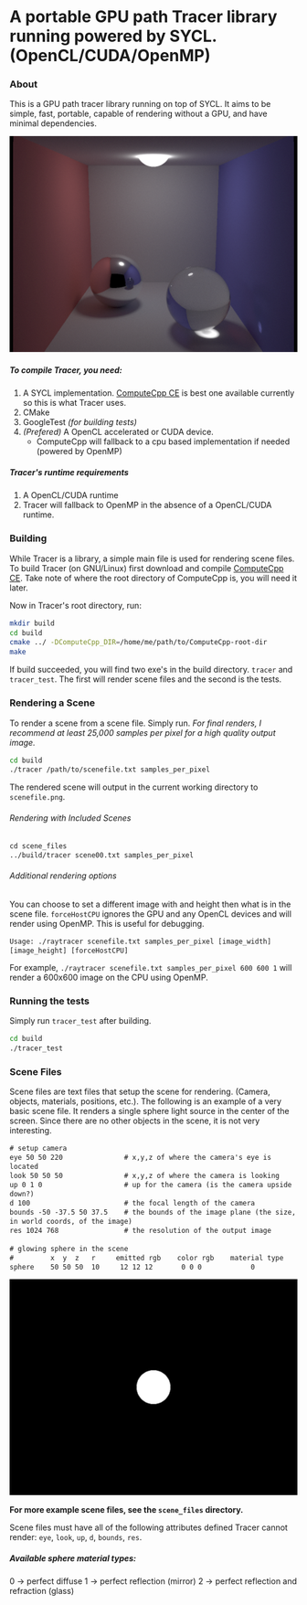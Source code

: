 # A portable GPU path Tracer library running powered by SYCL. (OpenCL/CUDA/OpenMP)

### About

This is a GPU path tracer library running on top of SYCL. It aims to be simple, fast, portable, capable of rendering without a GPU, and have minimal dependencies.

![Cornell Box like](scene_files/scene01.png)

##### To compile Tracer, you need:
1. A SYCL implementation. [ComputeCpp CE](https://github.com/codeplaysoftware/computecpp-sdk) is best one available currently so this is what Tracer uses.
2. CMake
3. GoogleTest *(for building tests)*
4. *(Prefered)* A OpenCL accelerated or CUDA device.
    - ComputeCpp will fallback to a cpu based implementation if needed (powered by OpenMP)

##### Tracer's runtime requirements
1. A OpenCL/CUDA runtime
2. Tracer will fallback to OpenMP in the absence of a OpenCL/CUDA runtime.

### Building

While Tracer is a library, a simple main file is used for rendering scene files.  To build Tracer (on GNU/Linux) first download and compile [ComputeCpp CE](https://github.com/codeplaysoftware/computecpp-sdk). Take note of where the root directory of ComputeCpp is, you will need it later.

Now in Tracer's root directory, run:

```bash
mkdir build
cd build
cmake ../ -DComputeCpp_DIR=/home/me/path/to/ComputeCpp-root-dir
make
```

If build succeeded, you will find two exe's in the build directory. `tracer` and `tracer_test`.  The first will render scene files and the second is the tests.

### Rendering a Scene

To render a scene from a scene file. Simply run. *For final renders, I recommend at least 25,000 samples per pixel for a high quality output image.*
```bash
cd build
./tracer /path/to/scenefile.txt samples_per_pixel
```
The rendered scene will output in the current working directory to `scenefile.png`.

###### Rendering with Included Scenes
```
cd scene_files
../build/tracer scene00.txt samples_per_pixel
```

###### Additional rendering options

You can choose to set a different image with and height then what is in the scene file. `forceHostCPU` ignores the GPU and any OpenCL devices and will render using OpenMP.  This is useful for debugging.

```
Usage: ./raytracer scenefile.txt samples_per_pixel [image_width] [image_height] [forceHostCPU]
```
For example, `./raytracer scenefile.txt samples_per_pixel 600 600 1` will render a 600x600 image on the CPU using OpenMP.

### Running the tests

Simply run `tracer_test` after building.

```bash
cd build
./tracer_test
```

### Scene Files

Scene files are text files that setup the scene for rendering.  (Camera, objects, materials, positions, etc.). The following is an example of a very basic scene file.  It renders a single sphere light source in the center of the screen.  Since there are no other objects in the scene, it is not very interesting.

```
# setup camera
eye 50 50 220               # x,y,z of where the camera's eye is located
look 50 50 50               # x,y,z of where the camera is looking
up 0 1 0                    # up for the camera (is the camera upside down?)
d 100                       # the focal length of the camera
bounds -50 -37.5 50 37.5    # the bounds of the image plane (the size, in world coords, of the image)
res 1024 768                # the resolution of the output image

# glowing sphere in the scene
#         x  y  z   r     emitted rgb    color rgb    material type
sphere    50 50 50  10     12 12 12       0 0 0            0
```

![A white sphere](scene_files/scene00.png)

**For more example scene files, see the `scene_files` directory.**

Scene files must have all of the following attributes defined Tracer cannot render: `eye`, `look`, `up`, `d`, `bounds`, `res`.

##### Available sphere material types:
0 -> perfect diffuse
1 -> perfect reflection (mirror)
2 -> perfect reflection and refraction (glass)
